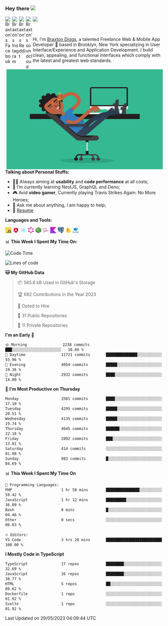 ### Hey there <img src="https://media.giphy.com/media/hvRJCLFzcasrR4ia7z/giphy.gif" width="25">
<a href="https://www.facebook.com/BiggDiggz">
  <img align="left" alt="Braxton's Facebook" width="22px" src="https://cdn.jsdelivr.net/npm/simple-icons@v3/icons/facebook.svg" />
</a>
<a href="http://instagram.com/biggdiggz">
  <img align="left" alt="Braxton's Instagram" width="22px" src="https://cdn.jsdelivr.net/npm/simple-icons@v3/icons/instagram.svg" />
</a>
<a href="https://reddit.com/user/BiggDiggz/">
  <img align="left" alt="Braxton's Reddit" width="22px" src="https://cdn.jsdelivr.net/npm/simple-icons@v3/icons/reddit.svg" />
</a>
<a href="https://soundcloud.com/braxton-diggs">
  <img align="left" alt="Braxton's soundcloud" width="22px" src="https://cdn.jsdelivr.net/npm/simple-icons@v3/icons/soundcloud.svg" />
</a>

![](https://visitor-badge.glitch.me/badge?page_id=braxtondiggs.braxtondiggs)

<br />

Hi, I'm [Braxton Diggs](https://braxtondiggs.com/), a talented Freelance Web & Mobile App Developer 🚀 based in Brooklyn, New York specializing in User Interface/Experience and Application Development. I build clean, appealing, and functional interfaces which comply with the latest and greatest web standards.

  <img align="right" alt="GIF" src="https://github.com/braxtondiggs/braxtondiggs/blob/master/coder.gif?raw=true" width="500" height="320" />
  
**Talking about Personal Stuffs:**

- 🧑‍💻 Always aiming at **usability** and **code performance** at all costs;
- 🌱 I’m currently learning NestJS, GraphQL and Deno;
- 🎮 Avid **video gamer**, Currently playing Travis Strikes Again: No More Heroes;
- 💬 Ask me about anything, I am happy to help;
- 📝 [Resume](https://braxtondiggs.com/assets/resume/braxton-diggs.pdf)

**Languages and Tools:**  

<code><img height="20" src="https://raw.githubusercontent.com/github/explore/80688e429a7d4ef2fca1e82350fe8e3517d3494d/topics/javascript/javascript.png"></code>
<code><img height="20" src="https://raw.githubusercontent.com/github/explore/80688e429a7d4ef2fca1e82350fe8e3517d3494d/topics/angular/angular.png"></code>
<code><img height="20" src="https://raw.githubusercontent.com/github/explore/80688e429a7d4ef2fca1e82350fe8e3517d3494d/topics/react/react.png"></code>
<code><img height="20" src="https://raw.githubusercontent.com/github/explore/5c058a388828bb5fde0bcafd4bc867b5bb3f26f3/topics/graphql/graphql.png"></code>
<code><img height="20" src="https://raw.githubusercontent.com/github/explore/80688e429a7d4ef2fca1e82350fe8e3517d3494d/topics/nodejs/nodejs.png"></code>
<code><img height="20" src="https://raw.githubusercontent.com/github/explore/80688e429a7d4ef2fca1e82350fe8e3517d3494d/topics/sass/sass.png"></code>
<code><img height="20" src="https://raw.githubusercontent.com/github/explore/80688e429a7d4ef2fca1e82350fe8e3517d3494d/topics/kotlin/kotlin.png"></code>
<code><img height="20" src="https://raw.githubusercontent.com/github/explore/80688e429a7d4ef2fca1e82350fe8e3517d3494d/topics/postgresql/postgresql.png"></code>
<code><img height="20" src="https://raw.githubusercontent.com/github/explore/80688e429a7d4ef2fca1e82350fe8e3517d3494d/topics/firebase/firebase.png"></code>
<code><img height="20" src="https://raw.githubusercontent.com/github/explore/80688e429a7d4ef2fca1e82350fe8e3517d3494d/topics/docker/docker.png"></code>

📊 **This Week I Spent My Time On:**
<!--START_SECTION:waka-->
![Code Time](http://img.shields.io/badge/Code%20Time-5%2C378%20hrs%205%20mins-blue)

![Lines of code](https://img.shields.io/badge/From%20Hello%20World%20I%27ve%20Written-38.0%20million%20lines%20of%20code-blue)

**🐱 My GitHub Data** 

> 📦 565.6 kB Used in GitHub's Storage 
 > 
> 🏆 682 Contributions in the Year 2023
 > 
> 💼 Opted to Hire
 > 
> 📜 31 Public Repositories 
 > 
> 🔑 11 Private Repositories 
 > 
**I'm an Early 🐤** 

```text
🌞 Morning                2238 commits        ███░░░░░░░░░░░░░░░░░░░░░░   10.69 % 
🌆 Daytime                11721 commits       ██████████████░░░░░░░░░░░   55.96 % 
🌃 Evening                4054 commits        █████░░░░░░░░░░░░░░░░░░░░   19.36 % 
🌙 Night                  2932 commits        ████░░░░░░░░░░░░░░░░░░░░░   14.00 % 
```
📅 **I'm Most Productive on Thursday** 

```text
Monday                   3581 commits        ████░░░░░░░░░░░░░░░░░░░░░   17.10 % 
Tuesday                  4295 commits        █████░░░░░░░░░░░░░░░░░░░░   20.51 % 
Wednesday                4135 commits        █████░░░░░░░░░░░░░░░░░░░░   19.74 % 
Thursday                 4645 commits        ██████░░░░░░░░░░░░░░░░░░░   22.18 % 
Friday                   2892 commits        ███░░░░░░░░░░░░░░░░░░░░░░   13.81 % 
Saturday                 414 commits         ░░░░░░░░░░░░░░░░░░░░░░░░░   01.98 % 
Sunday                   983 commits         █░░░░░░░░░░░░░░░░░░░░░░░░   04.69 % 
```


📊 **This Week I Spent My Time On** 

```text
💬 Programming Languages: 
PHP                      1 hr 58 mins        ███████████████░░░░░░░░░░   59.42 % 
JavaScript               1 hr 12 mins        █████████░░░░░░░░░░░░░░░░   36.09 % 
Bash                     8 mins              █░░░░░░░░░░░░░░░░░░░░░░░░   04.46 % 
Other                    0 secs              ░░░░░░░░░░░░░░░░░░░░░░░░░   00.03 % 

🔥 Editors: 
VS Code                  3 hrs 20 mins       █████████████████████████   100.00 % 
```

**I Mostly Code in TypeScript** 

```text
TypeScript               17 repos            ████████░░░░░░░░░░░░░░░░░   32.69 % 
JavaScript               16 repos            ████████░░░░░░░░░░░░░░░░░   30.77 % 
HTML                     5 repos             ██░░░░░░░░░░░░░░░░░░░░░░░   09.62 % 
Dockerfile               1 repo              ░░░░░░░░░░░░░░░░░░░░░░░░░   01.92 % 
Svelte                   1 repo              ░░░░░░░░░░░░░░░░░░░░░░░░░   01.92 % 
```




 Last Updated on 29/05/2023 04:09:44 UTC
<!--END_SECTION:waka-->
